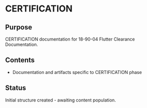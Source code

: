 # CERTIFICATION

## Purpose
CERTIFICATION documentation for 18-90-04 Flutter Clearance Documentation.

## Contents
- Documentation and artifacts specific to CERTIFICATION phase

## Status
Initial structure created - awaiting content population.
